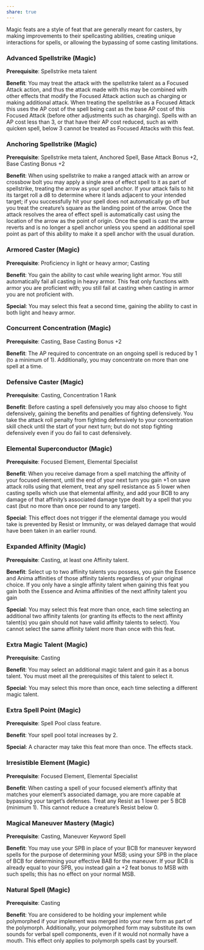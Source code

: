 ```yaml
---
share: true
---
```

Magic feats are a style of feat that are generally meant for casters, by making improvements to their spellcasting abilities, creating unique interactions for spells, or allowing the bypassing of some casting limitations.

<h3><span><p dir="auto">Advanced Spellstrike (Magic)</p></span></h3><p><span><p dir="auto"><b>Prerequisite</b>:    Spellstrike meta talent<br></p></span></p><p><span><p dir="auto"><b>Benefit</b>:    You may treat the attack with the spellstrike talent as a Focused Attack action, and thus the attack made with this may be combined with other effects that modify the Focused Attack action such as charging or making additional attack. When treating the spellstrike as a Focused Attack this uses the AP cost of the spell being cast as the base AP cost of this Focused Attack (before other adjustments such as charging). Spells with an AP cost less than 3, or that have their AP cost reduced, such as with quicken spell, below 3 cannot be treated as Focused Attacks with this feat.<br></p></span></p><h3><span><p dir="auto">Anchoring Spellstrike (Magic)</p></span></h3><p><span><p dir="auto"><b>Prerequisite</b>:    Spellstrike meta talent, Anchored Spell, Base Attack Bonus +2, Base Casting Bonus +2<br></p></span></p><p><span><p dir="auto"><b>Benefit</b>:    When using spellstrike to make a ranged attack with an arrow or crossbow bolt you may apply a single area of effect spell to it as part of spellstrike, treating the arrow as your spell anchor. If your attack fails to hit its target roll a d8 to determine where it lands adjacent to your intended target; if you successfully hit your spell does not automatically go off but you treat the creature’s square as the landing point of the arrow. Once the attack resolves the area of effect spell is automatically cast using the location of the arrow as the point of origin. Once the spell is cast the arrow reverts and is no longer a spell anchor unless you spend an additional spell point as part of this ability to make it a spell anchor with the usual duration.<br></p></span></p><h3><span><p dir="auto">Armored Caster (Magic)</p></span></h3><p><span><p dir="auto"><b>Prerequisite</b>:    Proficiency in light or heavy armor; Casting<br></p></span></p><p><span><p dir="auto"><b>Benefit</b>:    You gain the ability to cast while wearing light armor. You still automatically fail all casting in heavy armor. This feat only functions with armor you are proficient with; you still fail at casting when casting in armor you are not proficient with.<br></p></span></p><p><span><p dir="auto"><b>Special</b>:    You may select this feat a second time, gaining the ability to cast in both light and heavy armor.<br></p></span></p><h3><span><p dir="auto">Concurrent Concentration (Magic)</p></span></h3><p><span><p dir="auto"><b>Prerequisite</b>:    Casting, Base Casting Bonus +2<br></p></span></p><p><span><p dir="auto"><b>Benefit</b>:    The AP required to concentrate on an ongoing spell is reduced by 1 (to a minimum of 1). Additionally, you may concentrate on more than one spell at a time.<br></p></span></p><h3><span><p dir="auto">Defensive Caster (Magic)</p></span></h3><p><span><p dir="auto"><b>Prerequisite</b>:    Casting, Concentration 1 Rank<br></p></span></p><p><span><p dir="auto"><b>Benefit</b>:    Before casting a spell defensively you may also choose to fight defensively, gaining the benefits and penalties of fighting defensively. You take the attack roll penalty from fighting defensively to your concentration skill check until the start of your next turn; but do not stop fighting defensively even if you do fail to cast defensively.<br></p></span></p><h3><span><p dir="auto">Elemental Superconductor (Magic)</p></span></h3><p><span><p dir="auto"><b>Prerequisite</b>:    Focused Element, Elemental Specialist<br></p></span></p><p><span><p dir="auto"><b>Benefit</b>:    When you receive damage from a spell matching the affinity of your focused element, until the end of your next turn you gain +1 on save attack rolls using that element, treat any spell resistance as 5 lower when casting spells which use that elemental affinity, and add your BCB to any damage of that affinity’s associated damage type dealt by a spell that you cast (but no more than once per round to any target).<br></p></span></p><p><span><p dir="auto"><b>Special</b>:    This effect does not trigger if the elemental damage you would take is prevented by Resist or Immunity, or was delayed damage that would have been taken in an earlier round.<br></p></span></p><h3><span><p dir="auto">Expanded Affinity (Magic)</p></span></h3><p><span><p dir="auto"><b>Prerequisite</b>:    Casting, at least one Affinity talent.<br></p></span></p><p><span><p dir="auto"><b>Benefit</b>:    Select up to two affinity talents you possess, you gain the Essence and Anima affinities of those affinity talents regardless of your original choice. If you only have a single affinity talent when gaining this feat you gain both the Essence and Anima affinities of the next affinity talent you gain<br></p></span></p><p><span><p dir="auto"><b>Special</b>:    You may select this feat more than once, each time selecting an additional two affinity talents (or granting its effects to the next affinity talent(s) you gain should not have valid affinity talents to select). You cannot select the same affinity talent more than once with this feat.<br></p></span></p><h3><span><p dir="auto">Extra Magic Talent (Magic)</p></span></h3><p><span><p dir="auto"><b>Prerequisite</b>:    Casting<br></p></span></p><p><span><p dir="auto"><b>Benefit</b>:    You may select an additional magic talent and gain it as a bonus talent. You must meet all the prerequisites of this talent to select it.<br></p></span></p><p><span><p dir="auto"><b>Special</b>:    You may select this more than once, each time selecting a different magic talent.<br></p></span></p><h3><span><p dir="auto">Extra Spell Point (Magic)</p></span></h3><p><span><p dir="auto"><b>Prerequisite</b>:    Spell Pool class feature.<br></p></span></p><p><span><p dir="auto"><b>Benefit</b>:    Your spell pool total increases by 2.<br></p></span></p><p><span><p dir="auto"><b>Special</b>:    A character may take this feat more than once. The effects stack.<br></p></span></p><h3><span><p dir="auto">Irresistible Element (Magic)</p></span></h3><p><span><p dir="auto"><b>Prerequisite</b>:    Focused Element, Elemental Specialist<br></p></span></p><p><span><p dir="auto"><b>Benefit</b>:    When casting a spell of your focused element’s affinity that matches your element’s associated damage, you are more capable at bypassing your target’s defenses. Treat any Resist as 1 lower per 5 BCB (minimum 1). This cannot reduce a creature’s Resist below 0.<br></p></span></p><h3><span><p dir="auto">Magical Maneuver Mastery (Magic)</p></span></h3><p><span><p dir="auto"><b>Prerequisite</b>:    Casting, Maneuver Keyword Spell<br></p></span></p><p><span><p dir="auto"><b>Benefit</b>:    You may use your SPB in place of your BCB for maneuver keyword spells for the purpose of determining your MSB; using your SPB in the place of BCB for determining your effective BAB for the maneuver. If your BCB is already equal to your SPB, you instead gain a +2 feat bonus to MSB with such spells; this has no effect on your normal MSB.<br></p></span></p><h3><span><p dir="auto">Natural Spell (Magic)</p></span></h3><p><span><p dir="auto"><b>Prerequisite</b>:    Casting<br></p></span></p><p><span><p dir="auto"><b>Benefit</b>:    You are considered to be holding your implement while polymorphed if your implement was merged into your new form as part of the polymorph. Additionally, your polymorphed form may substitute its own sounds for verbal spell components, even if it would not normally have a mouth. This effect only applies to polymorph spells cast by yourself.<br></p></span></p>